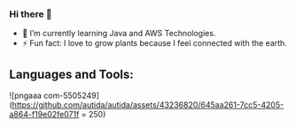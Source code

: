 ### Hi there 👋

<!-- 
**autida/autida** is a ✨ _special_ ✨ repository because its `README.md` (this file) appears on your GitHub profile.

Here are some ideas to get you started: -->

- 🌱 I’m currently learning Java and AWS Technologies.
- ⚡ Fun fact: I love to grow plants because I feel connected with the earth.

## Languages and Tools:

![pngaaa com-5505249](https://github.com/autida/autida/assets/43236820/645aa261-7cc5-4205-a864-f19e02fe071f = 250)
